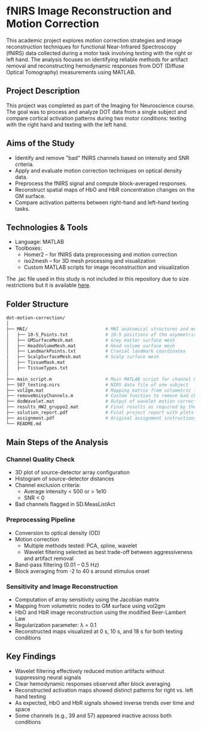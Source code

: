 # fNIRS Image Reconstruction and Motion Correction

This academic project explores motion correction strategies and image reconstruction techniques for functional Near-Infrared Spectroscopy (fNIRS) data collected during a motor task involving texting with the right or left hand. The analysis focuses on identifying reliable methods for artifact removal and reconstructing hemodynamic responses from DOT (Diffuse Optical Tomography) measurements using MATLAB.

## Project Description
This project was completed as part of the Imaging for Neuroscience course. The goal was to process and analyze DOT data from a single subject and compare cortical activation patterns during two motor conditions: texting with the right hand and texting with the left hand.

## Aims of the Study
- Identify and remove "bad" fNIRS channels based on intensity and SNR criteria.
- Apply and evaluate motion correction techniques on optical density data.
- Preprocess the fNIRS signal and compute block-averaged responses.
- Reconstruct spatial maps of HbO and HbR concentration changes on the GM surface.
- Compare activation patterns between right-hand and left-hand texting tasks.

## Technologies & Tools
- Language: MATLAB
- Toolboxes:
  - Homer2 – for fNIRS data preprocessing and motion correction
  - iso2mesh – for 3D mesh processing and visualization
  - Custom MATLAB scripts for image reconstruction and visualization  

The .jac file used in this study is not included in this repository due to size restrictions but it is available [here](https://www.dropbox.com/s/7guwkrj52781b08/S07_texting.jac?dl=0).

## Folder Structure
```bash
dot-motion-correction/
│
├── MNI/                             # MNI anatomical structures and mesh files
│   ├── 10-5_Points.txt              # 10-5 positions of the asymmetric MNI152 atlas
│   ├── GMSurfaceMesh.mat            # Grey matter surface mesh
│   ├── HeadVolumeMesh.mat           # Head volume surface mesh
│   ├── LandmarkPoints.txt           # Cranial landmark coordinates
│   ├── ScalpSurfaceMesh.mat         # Scalp surface mesh
│   ├── TissueMask.mat
│   ├── TissueTypes.txt
│
├── main_script.m                    # Main MATLAB script for channel QC and preprocessing
├── S07_texting.nirs                 # NIRS data file of one subject
├── vol2gm.mat                       # Mapping matrix from volumetric to GM surface mesh
├── removeNoisyChannels.m            # Custom function to remove bad channels
├── dodWavelet.mat                   # Output of wavelet motion correction from HOMER
├── results_HW2_gruppo2.mat          # Final results as required by the assignment
├── solution_report.pdf              # Final project report with plots and results
├── assignment.pdf                   # Original assignment instructions
└── README.md
```

## Main Steps of the Analysis

### Channel Quality Check
- 3D plot of source-detector array configuration
- Histogram of source-detector distances
- Channel exclusion criteria:
  - Average intensity < 500 or > 1e10
  - SNR < 0  
- Bad channels flagged in SD.MeasListAct

### Preprocessing Pipeline
- Conversion to optical density (OD)
- Motion correction
  - Multiple methods tested: PCA, spline, wavelet
  - Wavelet filtering selected as best trade-off between aggressiveness and artifact removal
- Band-pass filtering (0.01 – 0.5 Hz)
- Block averaging from -2 to 40 s around stimulus onset

### Sensitivity and Image Reconstruction
- Computation of array sensitivity using the Jacobian matrix
- Mapping from volumetric nodes to GM surface using vol2gm
- HbO and HbR image reconstruction using the modified Beer-Lambert Law
- Regularization parameter: λ = 0.1
- Reconstructed maps visualized at 0 s, 10 s, and 18 s for both texting conditions

## Key Findings
- Wavelet filtering effectively reduced motion artifacts without suppressing neural signals
- Clear hemodynamic responses observed after block averaging
- Reconstructed activation maps showed distinct patterns for right vs. left hand texting
- As expected, HbO and HbR signals showed inverse trends over time and space
- Some channels (e.g., 39 and 57) appeared inactive across both conditions
